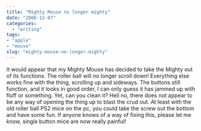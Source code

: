 ```yaml
---
title: "Mighty Mouse no longer mighty"
date: "2006-12-07"
categories: 
  - "writing"
tags:
- "apple"
- "mouse"
slug: "mighty-mouse-no-longer-mighty"
---
```


It would appear that my Mighty Mouse has decided to take the Mighty out of its functions. The roller ball will no longer scroll down! Everything else works fine with the thing, scrolling up and sideways. The buttons still function, and it looks in good order, I can only guess it has jammed up with fluff or something. Yet, can you clean it? Hell no, there does not appear to be any way of opening the thing up to blast the crud out. At least with the old roller ball PS2 mice on the pc, you could take the screw out the bottom and have some fun. If anyone knows of a way of fixing this, please let me know, single button mice are now really painful!
